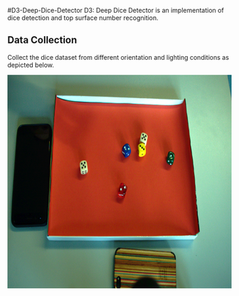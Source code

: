 #D3-Deep-Dice-Detector
D3: Deep Dice Detector is an implementation of dice detection and top surface number recognition.

## Data Collection

Collect the dice dataset from different orientation and lighting conditions as depicted below.

<img src="./images/2018-10-08@13-38-29.png" width="640" height="480">
